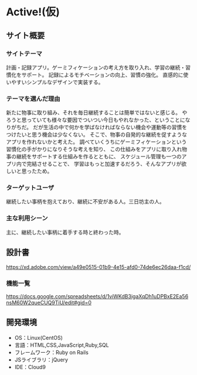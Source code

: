 # Active!(仮)

## サイト概要


### サイトテーマ
計画・記録アプリ。ゲーミフィケーションの考え方を取り入れ、学習の継続・習慣化をサポート。
記録によるモチベーションの向上、習慣の強化。
直感的に使いやすいシンプルなデザインで実装する。

### テーマを選んだ理由
新たに物事に取り組み、それを毎日継続することは簡単ではないと感じる。
やろうと思っていても様々な要因でついつい今日もやれなかった、ということになりがちだ。
だが生活の中で何かを学ばなければならない機会や運動等の習慣をつけたいと思う機会は少なくない。
そこで、物事の自発的な継続を促すようなアプリを作れないかと考えた。
調べていくうちにゲーミフィケーションという習慣化の手がかりになりそうな考えを知り、
この仕組みをアプリに取り入れ物事の継続をサポートする仕組みを作るとともに、
スケジュール管理も一つのアプリ内で完結させることで、
学習はもっと加速するだろう、そんなアプリが欲しいと思ったため。

### ターゲットユーザ
継続したい事柄を抱えており、継続に不安がある人。三日坊主の人。

### 主な利用シーン
主に、継続したい事柄に着手する時と終わった時。

## 設計書
https://xd.adobe.com/view/a49e0515-01b9-4e15-afd0-74de6ec26daa-f1cd/

### 機能一覧
https://docs.google.com/spreadsheets/d/1viWKdB3igaXqDh1uDPBxE2Ea56nsM60W2queCUQ9TiU/edit#gid=0

## 開発環境
- OS：Linux(CentOS)
- 言語：HTML,CSS,JavaScript,Ruby,SQL
- フレームワーク：Ruby on Rails
- JSライブラリ：jQuery
- IDE：Cloud9
